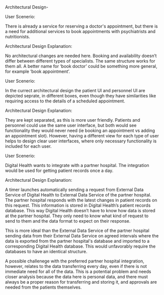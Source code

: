 Architectural Design-

User Scenerio:

There is already a service for reserving a doctor's appointment, but there is a need for additional services to book appointments with psychiatrists and nutritionists.

Architectural Design Explanation:

No architectural changes are needed here. Booking and availability doesn’t differ between different types of specialists. The same structure works for them all. A better name for ‘book doctor’ could be something more general, for example ‘book appointment’.

User Scenerio:

In the currect architectural design the patient UI and personnel UI are depicted seprate, in different boxes, even though they have similarities like requiring access to the details of a scheduled appointment.

Architectural Design Explanation:

They are kept separated, as this is more user friendly. Patients and personnel could use the same user interface, but both would see functionality they would never need (ie booking an appointment vs adding an appointment slot). However, having a different view for each type of user helps to design clear user interfaces, where only necessary functionality is included for each user.

User Scenerio:

Digital Health wants to integrate with a partner hospital. The integration would be used for getting patient records once a day.

Architectural Design Explanation:

A timer launches automatically sending a request from External Data Service of Digital Health to External Data Service of the partner hospital. The partner hospital responds with the latest changes in patient records on this request. This information is stored in Digital Health’s patient records database. This way Digital Health doesn’t have to know how data is stored at the partner hospital. They only need to know what kind of request to send to them and the data format to expect on their response.

This is more ideal than the External Data Service of the partner hospital sending data from their External Data Service on agreed intervals where the data is exported from the partner hospital's database and imported to a corresponding Digital Health database. This would unfavorably require the databases to have an identical structure.

A possible challenege with the preferred partner hospital integration, however, relates to the data transferring every day, even if there is not immediate need for all of the data. This is a potential problem and needs closer analysis because the data here is personal data, and there must always be a proper reason for transferring and storing it, and approvals are needed from the patients themselves.
